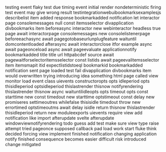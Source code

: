 testing event flaky test due timing event initial render nondeterministic firing test event may give wrong result testintegrationwebuibookmarksexamplesjs describelist item added response bookmarkadded notification let interactor page consolemessages null const itemsselector divapplication divbookmarks item beforeasync interactor new webinteractor headless true page await interactorpage consolemessages new consolelistenerpage beforeeachasync await pagegotobaseurlunplugfeature waituntil domcontentloaded afterasync await interactorclose itfor example async await pageonceload async await pageevaluate applicationnotify bookmarkadded title title url httpabcdef source await pagewaitforselectoritemsselector const listids await pageevalitemsselector item itemsmapit itid expectlistidstoeql bookmarkid bookmarkadded notification sent page loaded test fail divapplication divbookmarks item would overwritten trying introducing idea something html page called view monitor load event class uievents constructoropts opts idleperiod opts thisidleperiod optsidleperiod thislastrender thisnow notifyrendering thislastrender thisnow async waituntilidleopts opts timeout opts const starttime new const timedout new starttime optstimeout const delay new promiseres settimeoutres whilefalse thisisidle timedout throw new errortimed optstimeoutms await delay isidle return thisnow thislastrender thisidleperiod return new moduleexports uievents require view add notification like import afterupdate svelte afterupdate windowviewnotifyrendering todo guess add test make sure view type raise attempt tried pageonce supposed callback pad load work start fluke think decided forcing view implement finished notification changing application notify finished consequence becomes easier difficult risk introduced change mitigated